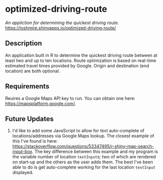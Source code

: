 # optimized-driving-route
*An appliction for determining the quickest driving route.*
https://joshmire.shinyapps.io/optimized-driving-route/


## Description
An application built in R to determine the quickest driving route between at least two and up to ten locations.  Route optimization is based on real-time estimated travel times provided by Google.  Origin and destination (end location) are both optional.


## Requirements
Reuires a Google Maps API key to run.  You can obtain one here: https://mapsplatform.google.com/.


## Future Updates
1.  I'd like to add some JavaScript to allow for text auto-complete of locations/addresses via Google Maps lookup.  The closest example of this I've found is here:  https://stackoverflow.com/questions/53347495/r-shiny-map-search-input-box.  The key difference between this example and my program is the variable number of location `textInput`s; two of which are rendered on start-up and the others as the user adds them.  The best I've been able to do is get auto-complete working for the last location `textInput` displayed.
